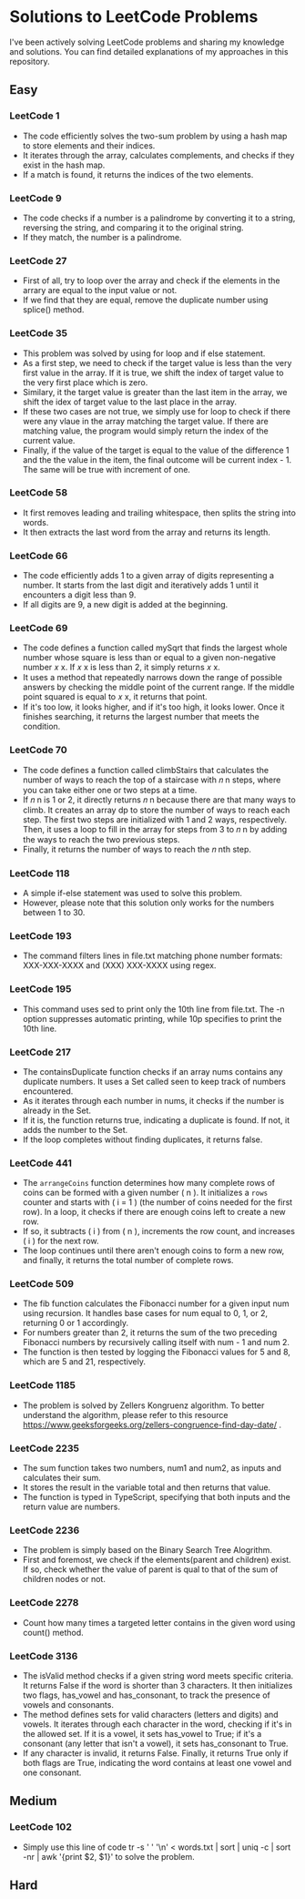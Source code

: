 # Solutions to LeetCode Problems
I've been actively solving LeetCode problems and sharing my knowledge and solutions. You can find detailed explanations of my approaches in this repository.
## Easy
### LeetCode 1
- The code efficiently solves the two-sum problem by using a hash map to store elements and their indices.
-  It iterates through the array, calculates complements, and checks if they exist in the hash map.
-  If a match is found, it returns the indices of the two elements.

### LeetCode 9
- The code checks if a number is a palindrome by converting it to a string, reversing the string, and comparing it to the original string.
- If they match, the number is a palindrome.   


### LeetCode 27
- First of all, try to loop over the array and check if the elements in the arrary are equal to the input value or not. 
- If we find that they are equal, remove the duplicate number using splice() method.

### LeetCode 35
- This problem was solved by using for loop and if else statement.
- As a first step, we need to check if the target value is less than the very first value in the array. If it is true, we shift the index of target value to the very first place which is zero. 
- Similary, it the target value is greater than the last item in the array, we shift the idex of target value to the last place in the array. 
- If these two cases are not true, we simply use for loop to check if there were any vlaue in the array matching the target value. If there are matching value, the program would simply return the index of the current value. 
- Finally, if the value of the target is equal to the value of the difference 1 and the the value in the item, 
the final outcome will be current index - 1. The same will be true with increment of one.

### LeetCode 58
- It first removes leading and trailing whitespace, then splits the string into words.
- It then extracts the last word from the array and returns its length.

### LeetCode 66
- The code efficiently adds 1 to a given array of digits representing a number. It starts from the last digit and iteratively adds 1 until it encounters a digit less than 9.
- If all digits are 9, a new digit is added at the beginning.

### LeetCode 69
- The code defines a function called mySqrt that finds the largest whole number whose square is less than or equal to a given non-negative number 
𝑥
x. If 
𝑥
x is less than 2, it simply returns 
𝑥
x.
- It uses a method that repeatedly narrows down the range of possible answers by checking the middle point of the current range. If the middle point squared is equal to 
𝑥
x, it returns that point.
- If it's too low, it looks higher, and if it's too high, it looks lower. Once it finishes searching, it returns the largest number that meets the condition.

### LeetCode 70

- The code defines a function called climbStairs that calculates the number of ways to reach the top of a staircase with 
𝑛
n steps, where you can take either one or two steps at a time.
- If 
𝑛
n is 1 or 2, it directly returns 
𝑛
n because there are that many ways to climb. It creates an array dp to store the number of ways to reach each step. The first two steps are initialized with 1 and 2 ways, respectively. Then, it uses a loop to fill in the array for steps from 3 to 
𝑛
n by adding the ways to reach the two previous steps.
- Finally, it returns the number of ways to reach the 
𝑛
nth step.

### LeetCode 118
- A simple if-else statement was used to solve this problem.
- However, please note that this solution only works for the numbers between 1 to 30.

### LeetCode 193
- The command filters lines in file.txt matching phone number formats: XXX-XXX-XXXX and (XXX) XXX-XXXX using regex.
### LeetCode 195
- This command uses sed to print only the 10th line from file.txt. The -n option suppresses automatic printing, while 10p specifies to print the 10th line.
### LeetCode 217

- The containsDuplicate function checks if an array nums contains any duplicate numbers. It uses a Set called seen to keep track of numbers encountered.
-  As it iterates through each number in nums, it checks if the number is already in the Set.
-   If it is, the function returns true, indicating a duplicate is found. If not, it adds the number to the Set.
-   If the loop completes without finding duplicates, it returns false.
### LeetCode 441

- The `arrangeCoins` function determines how many complete rows of coins can be formed with a given number \( n \). It initializes a `rows` counter and starts with \( i = 1 \) (the number of coins needed for the first row). In a loop, it checks if there are enough coins left to create a new row.
- If so, it subtracts \( i \) from \( n \), increments the row count, and increases \( i \) for the next row.
- The loop continues until there aren't enough coins to form a new row, and finally, it returns the total number of complete rows.

### LeetCode 509
- The fib function calculates the Fibonacci number for a given input num using recursion. It handles base cases for num equal to 0, 1, or 2, returning 0 or 1 accordingly.
- For numbers greater than 2, it returns the sum of the two preceding Fibonacci numbers by recursively calling itself with num - 1 and num 2.
- The function is then tested by logging the Fibonacci values for 5 and 8, which are 5 and 21, respectively.
### LeetCode 1185

- The problem is solved by Zellers Kongruenz algorithm. To better understand the algorithm, please refer to this resource https://www.geeksforgeeks.org/zellers-congruence-find-day-date/ .

### LeetCode 2235
- The sum function takes two numbers, num1 and num2, as inputs and calculates their sum.
- It stores the result in the variable total and then returns that value.
- The function is typed in TypeScript, specifying that both inputs and the return value are numbers.
### LeetCode 2236


- The problem is simply based on the Binary Search Tree Alogrithm.
- First and foremost, we check if the elements(parent and children) exist. If so, check whether the value of parent is qual to that of the sum of children nodes or not.

### LeetCode 2278

- Count how many times a targeted letter contains in the given word using count() method.
  
### LeetCode 3136

- The isValid method checks if a given string word meets specific criteria. It returns False if the word is shorter than 3 characters. It then initializes two flags, has_vowel and has_consonant, to track the presence of vowels and consonants.
-  The method defines sets for valid characters (letters and digits) and vowels. It iterates through each character in the word, checking if it's in the allowed set. If it is a vowel, it sets has_vowel to True; if it's a consonant (any letter that isn't a vowel), it sets has_consonant to True.
-  If any character is invalid, it returns False. Finally, it returns True only if both flags are True, indicating the word contains at least one vowel and one consonant.
## Medium

### LeetCode 102

- Simply use this line of code tr -s ' ' '\n' < words.txt | sort | uniq -c | sort -nr | awk '{print $2, $1}' to solve the problem.
## Hard
